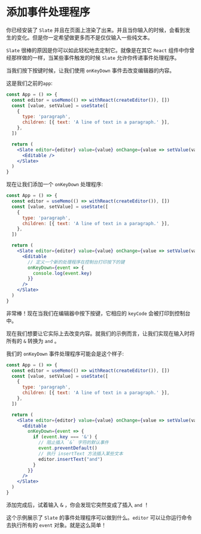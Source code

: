 # 添加事件处理程序

你已经安装了 `Slate` 并且在页面上渲染了出来。并且当你输入的时候，会看到发生的变化。但是你一定希望做更多而不是仅仅输入一些纯文本。

`Slate` 很棒的原因是你可以如此轻松地去定制它。就像是在其它 `React` 组件中你曾经那样做的一样，当某些事件触发的时候 `Slate` 允许你传递事件处理程序。

当我们按下按键时候，让我们使用 `onKeyDown` 事件去改变编辑器的内容。

这是我们之前的`app`:

```jsx
const App = () => {
  const editor = useMemo(() => withReact(createEditor()), [])
  const [value, setValue] = useState([
    {
      type: 'paragraph',
      children: [{ text: 'A line of text in a paragraph.' }],
    },
  ])

  return (
    <Slate editor={editor} value={value} onChange={value => setValue(value)}>
      <Editable />
    </Slate>
  )
}
```

现在让我们添加一个 `onKeyDown` 处理程序:

```jsx
const App = () => {
  const editor = useMemo(() => withReact(createEditor()), [])
  const [value, setValue] = useState([
    {
      type: 'paragraph',
      children: [{ text: 'A line of text in a paragraph.' }],
    },
  ])

  return (
    <Slate editor={editor} value={value} onChange={value => setValue(value)}>
      <Editable
        // 定义一个新的处理程序在控制台打印按下的键
        onKeyDown={event => {
          console.log(event.key)
        }}
      />
    </Slate>
  )
}
```

非常棒！现在当我们在编辑器中按下按键，它相应的 `keyCode` 会被打印到控制台中。

现在我们想要让它实际上去改变内容。就我们的示例而言，让我们实现在输入时将所有的 `&` 转换为 `and` 。

我们的 `onKeyDown` 事件处理程序可能会是这个样子:

```jsx
const App = () => {
  const editor = useMemo(() => withReact(createEditor()), [])
  const [value, setValue] = useState([
    {
      type: 'paragraph',
      children: [{ text: 'A line of text in a paragraph.' }],
    },
  ])

  return (
    <Slate editor={editor} value={value} onChange={value => setValue(value)}>
      <Editable
        onKeyDown={event => {
          if (event.key === '&') {
            // 阻止插入 `&` 字符的默认事件
            event.preventDefault()
            // 执行 insertText 方法插入某些文本
            editor.insertText("and")
          }
        }}
      />
    </Slate>
  )
}
```

添加完成后，试着输入 <kbd>&</kbd> ，你会发现它突然变成了插入 `and` ！

这个示例展示了 `Slate` 的事件处理程序可以做到什么。`editor` 可以让你运行命令去执行所有的 `event` 对象。就是这么简单！

